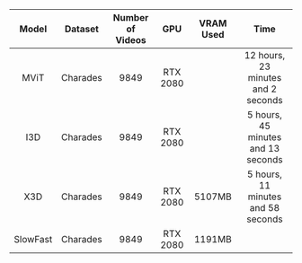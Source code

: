 |   Model  	|  Dataset 	| Number of Videos 	|    GPU   	| VRAM Used 	|                Time                	|
|:--------:	|:--------:	|:----------------:	|:--------:	|:---------:	|:----------------------------------:	|
|   MViT   	| Charades 	|       9849       	| RTX 2080 	|           	| 12 hours, 23 minutes and 2 seconds 	|
|    I3D   	| Charades 	|       9849       	| RTX 2080 	|           	| 5 hours, 45 minutes and 13 seconds 	|
|    X3D   	| Charades 	|       9849       	| RTX 2080 	| 5107MB    	| 5 hours, 11 minutes and 58 seconds 	|
| SlowFast 	| Charades 	|       9849       	| RTX 2080 	| 1191MB    	|                                    	|